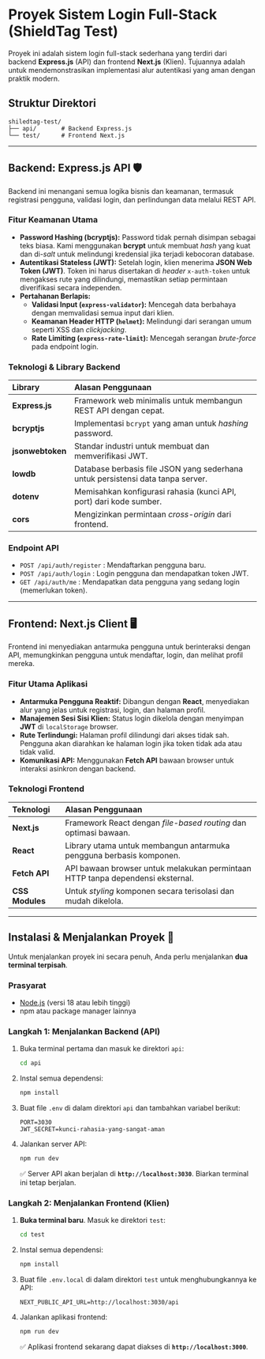 # Proyek Sistem Login Full-Stack (ShieldTag Test)

Proyek ini adalah sistem login full-stack sederhana yang terdiri dari backend **Express.js** (API) dan frontend **Next.js** (Klien). Tujuannya adalah untuk mendemonstrasikan implementasi alur autentikasi yang aman dengan praktik modern.

## Struktur Direktori

```
shiledtag-test/
├── api/       # Backend Express.js
└── test/      # Frontend Next.js
```

-----

## Backend: Express.js API 🛡️

Backend ini menangani semua logika bisnis dan keamanan, termasuk registrasi pengguna, validasi login, dan perlindungan data melalui REST API.

### Fitur Keamanan Utama

  * **Password Hashing (bcryptjs):** Password tidak pernah disimpan sebagai teks biasa. Kami menggunakan **bcrypt** untuk membuat *hash* yang kuat dan di-*salt* untuk melindungi kredensial jika terjadi kebocoran database.
  * **Autentikasi Stateless (JWT):** Setelah login, klien menerima **JSON Web Token (JWT)**. Token ini harus disertakan di *header* `x-auth-token` untuk mengakses rute yang dilindungi, memastikan setiap permintaan diverifikasi secara independen.
  * **Pertahanan Berlapis:**
      * **Validasi Input (`express-validator`):** Mencegah data berbahaya dengan memvalidasi semua input dari klien.
      * **Keamanan Header HTTP (`helmet`):** Melindungi dari serangan umum seperti XSS dan *clickjacking*.
      * **Rate Limiting (`express-rate-limit`):** Mencegah serangan *brute-force* pada endpoint login.

### Teknologi & Library Backend

| Library | Alasan Penggunaan |
| :--- | :--- |
| **Express.js** | Framework web minimalis untuk membangun REST API dengan cepat. |
| **bcryptjs** | Implementasi `bcrypt` yang aman untuk *hashing* password. |
| **jsonwebtoken** | Standar industri untuk membuat dan memverifikasi JWT. |
| **lowdb** | Database berbasis file JSON yang sederhana untuk persistensi data tanpa server. |
| **dotenv** | Memisahkan konfigurasi rahasia (kunci API, port) dari kode sumber. |
| **cors** | Mengizinkan permintaan *cross-origin* dari frontend. |

### Endpoint API

  * `POST /api/auth/register` : Mendaftarkan pengguna baru.
  * `POST /api/auth/login` : Login pengguna dan mendapatkan token JWT.
  * `GET /api/auth/me` : Mendapatkan data pengguna yang sedang login (memerlukan token).

-----

## Frontend: Next.js Client 🖥️

Frontend ini menyediakan antarmuka pengguna untuk berinteraksi dengan API, memungkinkan pengguna untuk mendaftar, login, dan melihat profil mereka.

### Fitur Utama Aplikasi

  * **Antarmuka Pengguna Reaktif:** Dibangun dengan **React**, menyediakan alur yang jelas untuk registrasi, login, dan halaman profil.
  * **Manajemen Sesi Sisi Klien:** Status login dikelola dengan menyimpan **JWT** di `localStorage` browser.
  * **Rute Terlindungi:** Halaman profil dilindungi dari akses tidak sah. Pengguna akan diarahkan ke halaman login jika token tidak ada atau tidak valid.
  * **Komunikasi API:** Menggunakan **Fetch API** bawaan browser untuk interaksi asinkron dengan backend.

### Teknologi Frontend

| Teknologi | Alasan Penggunaan |
| :--- | :--- |
| **Next.js** | Framework React dengan *file-based routing* dan optimasi bawaan. |
| **React** | Library utama untuk membangun antarmuka pengguna berbasis komponen. |
| **Fetch API** | API bawaan browser untuk melakukan permintaan HTTP tanpa dependensi eksternal. |
| **CSS Modules** | Untuk *styling* komponen secara terisolasi dan mudah dikelola. |

-----

## Instalasi & Menjalankan Proyek 🚀

Untuk menjalankan proyek ini secara penuh, Anda perlu menjalankan **dua terminal terpisah**.

### **Prasyarat**

  * [Node.js](https://nodejs.org/) (versi 18 atau lebih tinggi)
  * npm atau package manager lainnya

### **Langkah 1: Menjalankan Backend (API)**

1.  Buka terminal pertama dan masuk ke direktori `api`:
    ```bash
    cd api
    ```
2.  Instal semua dependensi:
    ```bash
    npm install
    ```
3.  Buat file `.env` di dalam direktori `api` dan tambahkan variabel berikut:
    ```
    PORT=3030
    JWT_SECRET=kunci-rahasia-yang-sangat-aman
    ```
4.  Jalankan server API:
    ```bash
    npm run dev
    ```
    ✅ Server API akan berjalan di **`http://localhost:3030`**. Biarkan terminal ini tetap berjalan.

### **Langkah 2: Menjalankan Frontend (Klien)**

1.  **Buka terminal baru**. Masuk ke direktori `test`:
    ```bash
    cd test
    ```
2.  Instal semua dependensi:
    ```bash
    npm install
    ```
3.  Buat file `.env.local` di dalam direktori `test` untuk menghubungkannya ke API:
    ```
    NEXT_PUBLIC_API_URL=http://localhost:3030/api
    ```
4.  Jalankan aplikasi frontend:
    ```bash
    npm run dev
    ```
    ✅ Aplikasi frontend sekarang dapat diakses di **`http://localhost:3000`**.